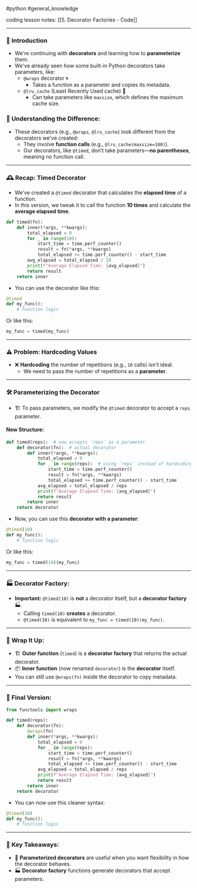 #python #general_knowledge 

coding lesson notes: [[5. Decorator Factories - Code]]

---
### 🎯 **Introduction**
- We're continuing with **decorators** and learning how to **parameterize** them.
- We've already seen how some built-in Python decorators take parameters, like:
  - `@wraps` decorator 🌀
    - Takes a function as a parameter and copies its metadata.
  - `@lru_cache` (Least Recently Used cache) 💾
    - Can take parameters like `maxsize`, which defines the maximum cache size.

### 🔑 **Understanding the Difference**:
- These decorators (e.g., `@wraps`, `@lru_cache`) look different from the decorators we've created:
  - They involve **function calls** (e.g., `@lru_cache(maxsize=100)`).
  - Our decorators, like `@timed`, don’t take parameters—**no parentheses**, meaning no function call.

---

### 🕰️ **Recap: Timed Decorator**
- We've created a `@timed` decorator that calculates the **elapsed time** of a function.
- In this version, we tweak it to call the function **10 times** and calculate the **average elapsed time**.

```python
def timed(fn):
    def inner(*args, **kwargs):
        total_elapsed = 0
        for _ in range(10):
            start_time = time.perf_counter()
            result = fn(*args, **kwargs)
            total_elapsed += time.perf_counter() - start_time
        avg_elapsed = total_elapsed / 10
        print(f"Average Elapsed Time: {avg_elapsed}")
        return result
    return inner
```

- You can use the decorator like this:

```python
@timed
def my_func():
    # function logic
```

Or like this:

```python
my_func = timed(my_func)
```

---

### ⚠️ **Problem: Hardcoding Values**
- ❌ **Hardcoding** the number of repetitions (e.g., `10` calls) isn't ideal.
  - We need to pass the number of repetitions as a **parameter**.

---

### 🛠️ **Parameterizing the Decorator**
- 🏗️ To pass parameters, we modify the `@timed` decorator to accept a `reps` parameter.

#### New Structure:
```python
def timed(reps):  # now accepts `reps` as a parameter
    def decorator(fn):  # actual decorator
        def inner(*args, **kwargs):
            total_elapsed = 0
            for _ in range(reps):  # using `reps` instead of hardcoding
                start_time = time.perf_counter()
                result = fn(*args, **kwargs)
                total_elapsed += time.perf_counter() - start_time
            avg_elapsed = total_elapsed / reps
            print(f"Average Elapsed Time: {avg_elapsed}")
            return result
        return inner
    return decorator
```

- Now, you can use this **decorator with a parameter**:
```python
@timed(10)
def my_func():
    # function logic
```

Or like this:
```python
my_func = timed(10)(my_func)
```

---

### 🏭 **Decorator Factory**:
- **Important:** `@timed(10)` is **not** a decorator itself, but a **decorator factory** 🏭.
  - Calling `timed(10)` **creates** a decorator.
  - `@timed(10)` is equivalent to `my_func = timed(10)(my_func)`.

---

### 🚀 **Wrap It Up**:
- 🏗️ **Outer function** (`timed`) is a **decorator factory** that returns the actual decorator.
- 📦 **Inner function** (now renamed `decorator`) is the **decorator** itself.
- You can still use `@wraps(fn)` inside the decorator to copy metadata.

---

### 📝 **Final Version**:
```python
from functools import wraps

def timed(reps):
    def decorator(fn):
        @wraps(fn)
        def inner(*args, **kwargs):
            total_elapsed = 0
            for _ in range(reps):
                start_time = time.perf_counter()
                result = fn(*args, **kwargs)
                total_elapsed += time.perf_counter() - start_time
            avg_elapsed = total_elapsed / reps
            print(f"Average Elapsed Time: {avg_elapsed}")
            return result
        return inner
    return decorator
```

- You can now use this cleaner syntax:
```python
@timed(10)
def my_func():
    # function logic
```

---

### 🔑 **Key Takeaways**:
- 🎯 **Parameterized decorators** are useful when you want flexibility in how the decorator behaves.
- 🏭 **Decorator factory** functions generate decorators that accept parameters.
